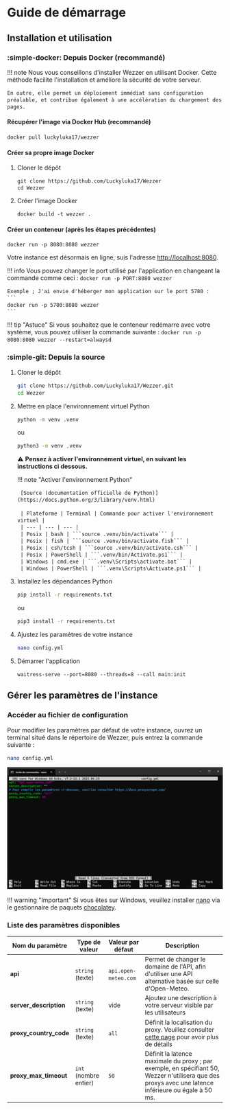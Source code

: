# Guide de démarrage

## Installation et utilisation

### :simple-docker: Depuis Docker (recommandé)

!!! note
    Nous vous conseillons d'installer Wezzer en utilisant Docker. Cette méthode facilite l'installation et améliore la sécurité de votre serveur.

    En outre, elle permet un déploiement immédiat sans configuration préalable, et contribue également à une accélération du chargement des pages.

#### Récupérer l'image via Docker Hub (recommandé)

```
docker pull luckyluka17/wezzer
``` 

#### Créer sa propre image Docker
1. Cloner le dépôt
    ```
    git clone https://github.com/Luckyluka17/Wezzer
    cd Wezzer
    ```

2. Créer l'image Docker
    ```
    docker build -t wezzer .
    ``` 

#### Créer un conteneur (après les étapes précédentes)
```
docker run -p 8080:8080 wezzer
```

Votre instance est désormais en ligne, suis l'adresse [http://localhost:8080](http://localhost:8080).

!!! info
    Vous pouvez changer le port utilisé par l'application en changeant la commande comme ceci :
    ```
    docker run -p PORT:8080 wezzer
    ```

    Exemple ; J'ai envie d'héberger mon application sur le port 5780 :
    ```
    docker run -p 5780:8080 wezzer
    ```

!!! tip "Astuce"
    Si vous souhaitez que le conteneur redémarre avec votre système, vous pouvez utiliser la commande suivante :
    ```
    docker run -p 8080:8080 wezzer --restart=alwaysd
    ```



### :simple-git: Depuis la source
1. Cloner le dépôt
    ```bash
    git clone https://github.com/Luckyluka17/Wezzer.git
    cd Wezzer
    ```

2. Mettre en place l'environnement virtuel Python
    ```bash
    python -m venv .venv
    ```

    ou

    ```bash
    python3 -m venv .venv
    ```

    :warning: **Pensez à activer l'environnement virtuel, en suivant les instructions ci dessous.**

    !!! note "Activer l'environnement Python"

        [Source (documentation officielle de Python)](https://docs.python.org/3/library/venv.html)

        | Plateforme | Terminal | Commande pour activer l'environnement virtuel |
        | --- | --- | --- |
        | Posix | bash | ```source .venv/bin/activate``` |
        | Posix | fish | ```source .venv/bin/activate.fish``` |
        | Posix | csh/tcsh | ```source .venv/bin/activate.csh``` |
        | Posix | PowerShell | ```.venv/bin/Activate.ps1``` |
        | Windows | cmd.exe | ```.venv\Scripts\activate.bat``` |
        | Windows | PowerShell | ```.venv\Scripts\Activate.ps1``` |

3. Installez les dépendances Python
    ```bash
    pip install -r requirements.txt
    ```

    ou

    ```bash
    pip3 install -r requirements.txt
    ```

4. Ajustez les paramètres de votre instance
    ```bash
    nano config.yml
    ```

5. Démarrer l'application
    ```
    waitress-serve --port=8080 --threads=8 --call main:init
    ```

## Gérer les paramètres de l'instance

### Accéder au fichier de configuration

Pour modifier les paramètres par défaut de votre instance, ouvrez un terminal situé dans le répertoire de Wezzer, puis entrez la commande suivante :

```sh
nano config.yml
```

![alt text](image.png)

!!! warning "Important"
    Si vous êtes sur Windows, veuillez installer [nano](https://community.chocolatey.org/packages/nano) via le gestionnaire de paquets [chocolatey](https://chocolatey.org/install).

### Liste des paramètres disponibles

| Nom du paramètre | Type de valeur | Valeur par défaut | Description |
| --- | --- | --- | --- |
| **api** | `string` (texte) | ```api.open-meteo.com``` | Permet de changer le domaine de l'API, afin d'utiliser une API alternative basée sur celle d'Open-Meteo. | 
| **server_description** | `string` (texte) | vide | Ajoutez une description à votre serveur visible par les utilisateurs |
| **proxy_country_code** | `string` (texte) | ```all``` | Définit la localisation du proxy. Veuillez consulter [cette page](https://docs.proxyscrape.com/) pour avoir plus de détails |
| **proxy_max_timeout** | `int` (nombre entier) | ```50``` | Définit la latence maximale du proxy ; par exemple, en spécifiant 50, Wezzer n'utilisera que des proxys avec une latence inférieure ou égale à 50 ms. |